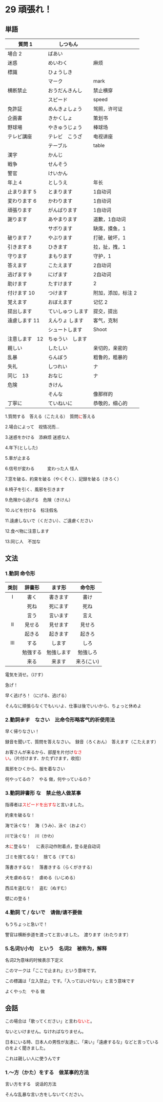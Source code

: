 # 29 頑張れ！　

## 単語

| 質問 1         | しつもん          |                    |
| -------------- | ----------------- | ------------------ |
| 場合 2         | ばあい            |                    |
| 迷惑           | めいわく          | 麻烦               |
| 標識           | ひょうしき        |                    |
|                | マーク            | mark               |
| 横断禁止       | おうだんきんし    | 禁止横穿           |
|                | スピード          | speed              |
| 免許証         | めんきょしょう    | 驾照，许可证       |
| 企画書         | きかくしょ        | 策划书             |
| 野球場         | やきゅうじょう    | 棒球场             |
| テレビ講座     | テレビ　こうざ    | 电视讲座           |
|                | テーブル          | table              |
| 漢字           | かんじ            |                    |
| 戦争           | せんそう          |                    |
| 警官           | けいかん          |                    |
| 年上 4         | としうえ          | 年长               |
| 止まります 5   | とまります        | 1自动词            |
| 変わります 6   | かわります        | 1自动词            |
| 頑張ります     | がんばります      | 1自动词            |
| 謝ります       | あやまります      | 道歉，1自动词      |
|                | サボります        | 缺席，摸鱼，1      |
| 破ります 7     | やぶります        | 打破，破坏，1      |
| 引きます 8     | ひきます          | 拉，扯，拽，1      |
| 守ります       | まもります        | 守护，1            |
| 答えます       | こたえます        | 2自动词            |
| 逃げます 9     | にげます          | 2自动词            |
| 助けます       | たすけます        | 2                  |
| 付けます 10    | つけます          | 附加，添加，标注 2 |
| 覚えます       | おぼえます        | 记忆 2             |
| 提出します     | ていしゅつ します | 提交，提出         |
| 遠慮します 11  | えんりょ します   | 客气，克制         |
|                | シュートします    | Shoot              |
| 注意します　12 | ちゅうい　します  |                    |
| 親しい         | したしい          | 亲切的，亲密的     |
| 乱暴           | らんぼう          | 粗鲁的，粗暴的     |
| 失礼           | しつれい          | ナ                 |
| 同じ　13       | おなじ            | ナ                 |
| 危険           | きけん            |                    |
|                | そんな            | 像那样的           |
| 丁寧に         | ていねいに        | 恭敬的，细心的     |

1.質問する　答える（こたえる）　質問<font color="redorange">に</font>答える

2.場合によって　视情况而...

3.迷惑をかける　添麻烦			迷惑な人

4.年下(としした)

5.車が止まる

6.信号が変わる　　　変わった人 怪人

7.窓を破る、約束を破る（やくそく）、記録を破る（きろく）

8.椅子を引く、風邪を引きます

9.危険から逃げる　危険（きけん）　

10.ルビを付ける　标注假名

11.遠慮しないで（ください）、ご遠慮ください

12.食べ物に注意します

13.同じ人　不加な



## 文法

### 1.動詞 命令形

| 类别 |  辞書形  |   ます形   |   命令形   |
| :--: | :------: | :--------: | :--------: |
|  I   |   書く   |  書きます  |    書け    |
|      |   死ね   |  死にます  |    死ね    |
|      |   言う   |  言います  |    言え    |
|  II  |  見せる  |  見せます  |   見せろ   |
|      |  起きる  |  起きます  |   起きろ   |
| III  |   する   |   します   |    しろ    |
|      | 勉強する | 勉強します |  勉強しろ  |
|      |   来る   |   来ます   | 来ろ(こい) |

電気を消せ。（けす）

急げ！

早く逃げろ！（にげる、逃げる）

そんなに頑張らなくでもいいよ、仕事は後でいいから、ちょっと休めよ



### 2.動詞~~ます~~　なさい　比命令形略客气的祈使用法

早く帰りなさい！

録音を聞いて、質問を答えなさい。　録音（ろくおん）　答えます（こたえます）

お客さんが来るから、部屋を片付け<font color="redorange">なさい</font>。（片付けます、かたずけます，收拾）

風邪をひくから、服を着なさい

何やってるの？　やる 做，何やっているの？



### 3.動詞辞書形 な　禁止他人做某事

指導者は<font color="redorange">スピードを出すな</font>と言いました。

約束を破るな！

海で泳ぐな！　海（うみ）、泳ぐ（およぐ）

川で泳ぐな！　川（かわ）

木<font color="redorange">に</font>登るな！　  に表示动作附着点，登る是自动词

ゴミを捨てるな！　捨てる（すてる）

落書きするな！　落書きする（らくがきする）

犬を虐めるな！　虐める（いじめる）

西瓜を盗むな！　盗む（ぬすむ）

壁にの登る！



### 4.動詞 て / ないで　请做/请不要做

もうちょっと急いで！

警官は横断歩道を渡ってと言いました。　渡ります（わたります）



### 5.名词1/小句　という　名词2　被称为，解释

名词2为意味的时候表示下定义

このマークは「ここで止まれ」という意味です。

この標識は「立入禁止」です。「入ってはいけない」と言う意味です

よくやった　やる 做



## 会話

この場合は「歌ってください」と言わ<font color="redorange">ないと</font>。

ないといけません。なければなりません。

日本にいる時、日本人の男性が友達に、「来い」「遠慮するな」などと言っているのをよく聞きました。

[^の]: 动词名词化

これは親しい人に使うんです

### 1.〜方（かた）をする　做某事的方法 

言い方をする　说话的方法

そんな乱暴な言い方をしないてください。

